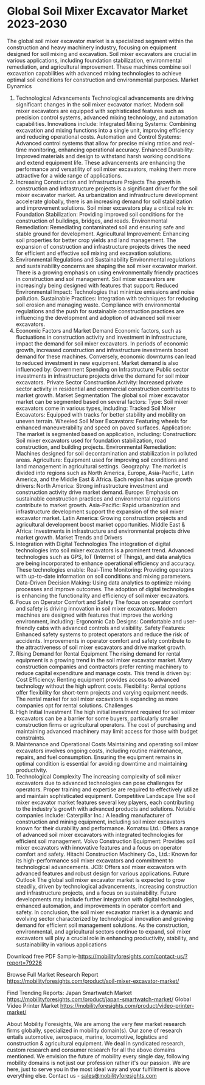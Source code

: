 # Global Soil Mixer Excavator Market 2023-2030
The global soil mixer excavator market is a specialized segment within the construction and heavy machinery industry, focusing on equipment designed for soil mixing and excavation. Soil mixer excavators are crucial in various applications, including foundation stabilization, environmental remediation, and agricultural improvement. These machines combine soil excavation capabilities with advanced mixing technologies to achieve optimal soil conditions for construction and environmental purposes.
Market Dynamics
1. Technological Advancements
Technological advancements are driving significant changes in the soil mixer excavator market. Modern soil mixer excavators are equipped with sophisticated features such as precision control systems, advanced mixing technology, and automation capabilities. Innovations include:
Integrated Mixing Systems: Combining excavation and mixing functions into a single unit, improving efficiency and reducing operational costs.
Automation and Control Systems: Advanced control systems that allow for precise mixing ratios and real-time monitoring, enhancing operational accuracy.
Enhanced Durability: Improved materials and design to withstand harsh working conditions and extend equipment life.
These advancements are enhancing the performance and versatility of soil mixer excavators, making them more attractive for a wide range of applications.
2. Increasing Construction and Infrastructure Projects
The growth in construction and infrastructure projects is a significant driver for the soil mixer excavator market. As urbanization and infrastructure development accelerate globally, there is an increasing demand for soil stabilization and improvement solutions. Soil mixer excavators play a critical role in:
Foundation Stabilization: Providing improved soil conditions for the construction of buildings, bridges, and roads.
Environmental Remediation: Remediating contaminated soil and ensuring safe and stable ground for development.
Agricultural Improvement: Enhancing soil properties for better crop yields and land management.
The expansion of construction and infrastructure projects drives the need for efficient and effective soil mixing and excavation solutions.
3. Environmental Regulations and Sustainability
Environmental regulations and sustainability concerns are shaping the soil mixer excavator market. There is a growing emphasis on using environmentally friendly practices in construction and soil management. Soil mixer excavators are increasingly being designed with features that support:
Reduced Environmental Impact: Technologies that minimize emissions and noise pollution.
Sustainable Practices: Integration with techniques for reducing soil erosion and managing waste.
Compliance with environmental regulations and the push for sustainable construction practices are influencing the development and adoption of advanced soil mixer excavators.
4. Economic Factors and Market Demand
Economic factors, such as fluctuations in construction activity and investment in infrastructure, impact the demand for soil mixer excavators. In periods of economic growth, increased construction and infrastructure investments boost demand for these machines. Conversely, economic downturns can lead to reduced investment in new equipment. Market demand is also influenced by:
Government Spending on Infrastructure: Public sector investments in infrastructure projects drive the demand for soil mixer excavators.
Private Sector Construction Activity: Increased private sector activity in residential and commercial construction contributes to market growth.
Market Segmentation
The global soil mixer excavator market can be segmented based on several factors:
Type: Soil mixer excavators come in various types, including:
Tracked Soil Mixer Excavators: Equipped with tracks for better stability and mobility on uneven terrain.
Wheeled Soil Mixer Excavators: Featuring wheels for enhanced maneuverability and speed on paved surfaces.
Application: The market is segmented based on application, including:
Construction: Soil mixer excavators used for foundation stabilization, road construction, and building projects.
Environmental Remediation: Machines designed for soil decontamination and stabilization in polluted areas.
Agriculture: Equipment used for improving soil conditions and land management in agricultural settings.
Geography: The market is divided into regions such as North America, Europe, Asia-Pacific, Latin America, and the Middle East & Africa. Each region has unique growth drivers:
North America: Strong infrastructure investment and construction activity drive market demand.
Europe: Emphasis on sustainable construction practices and environmental regulations contribute to market growth.
Asia-Pacific: Rapid urbanization and infrastructure development support the expansion of the soil mixer excavator market.
Latin America: Growing construction projects and agricultural development boost market opportunities.
Middle East & Africa: Investments in infrastructure and environmental projects drive market growth.
Market Trends and Drivers
1. Integration with Digital Technologies
The integration of digital technologies into soil mixer excavators is a prominent trend. Advanced technologies such as GPS, IoT (Internet of Things), and data analytics are being incorporated to enhance operational efficiency and accuracy. These technologies enable:
Real-Time Monitoring: Providing operators with up-to-date information on soil conditions and mixing parameters.
Data-Driven Decision Making: Using data analytics to optimize mixing processes and improve outcomes.
The adoption of digital technologies is enhancing the functionality and efficiency of soil mixer excavators.
2. Focus on Operator Comfort and Safety
The focus on operator comfort and safety is driving innovation in soil mixer excavators. Modern machines are designed with features that improve the working environment, including:
Ergonomic Cab Designs: Comfortable and user-friendly cabs with advanced controls and visibility.
Safety Features: Enhanced safety systems to protect operators and reduce the risk of accidents.
Improvements in operator comfort and safety contribute to the attractiveness of soil mixer excavators and drive market growth.
3. Rising Demand for Rental Equipment
The rising demand for rental equipment is a growing trend in the soil mixer excavator market. Many construction companies and contractors prefer renting machinery to reduce capital expenditure and manage costs. This trend is driven by:
Cost Efficiency: Renting equipment provides access to advanced technology without the high upfront costs.
Flexibility: Rental options offer flexibility for short-term projects and varying equipment needs.
The rental market for soil mixer excavators is expanding as more companies opt for rental solutions.
Challenges
1. High Initial Investment
The high initial investment required for soil mixer excavators can be a barrier for some buyers, particularly smaller construction firms or agricultural operators. The cost of purchasing and maintaining advanced machinery may limit access for those with budget constraints.
2. Maintenance and Operational Costs
Maintaining and operating soil mixer excavators involves ongoing costs, including routine maintenance, repairs, and fuel consumption. Ensuring the equipment remains in optimal condition is essential for avoiding downtime and maintaining productivity.
3. Technological Complexity
The increasing complexity of soil mixer excavators due to advanced technologies can pose challenges for operators. Proper training and expertise are required to effectively utilize and maintain sophisticated equipment.
Competitive Landscape
The soil mixer excavator market features several key players, each contributing to the industry's growth with advanced products and solutions. Notable companies include:
Caterpillar Inc.: A leading manufacturer of construction and mining equipment, including soil mixer excavators known for their durability and performance.
Komatsu Ltd.: Offers a range of advanced soil mixer excavators with integrated technologies for efficient soil management.
Volvo Construction Equipment: Provides soil mixer excavators with innovative features and a focus on operator comfort and safety.
Hitachi Construction Machinery Co., Ltd.: Known for its high-performance soil mixer excavators and commitment to technological advancements.
JCB: Offers soil mixer excavators with advanced features and robust design for various applications.
Future Outlook
The global soil mixer excavator market is expected to grow steadily, driven by technological advancements, increasing construction and infrastructure projects, and a focus on sustainability. Future developments may include further integration with digital technologies, enhanced automation, and improvements in operator comfort and safety.
In conclusion, the soil mixer excavator market is a dynamic and evolving sector characterized by technological innovation and growing demand for efficient soil management solutions. As the construction, environmental, and agricultural sectors continue to expand, soil mixer excavators will play a crucial role in enhancing productivity, stability, and sustainability in various applications

Download free PDF Sample-https://mobilityforesights.com/contact-us/?report=79226


Browse Full Market Research Report 
https://mobilityforesights.com/product/soil-mixer-excavator-market/


Find Trending Reports:
Japan Smartwatch Market
https://mobilityforesights.com/product/japan-smartwatch-market/
Global Video Printer Market
https://mobilityforesights.com/product/video-printer-market/





About Mobility Foresights,
We are among the very few market research firms globally, specialized in mobility domain(s). Our zone of research entails automotive, aerospace, marine, locomotive, logistics and construction & agricultural equipment. We deal in syndicated research, custom research and consumer research for all the above domains mentioned.
We envision the future of mobility every single day, following mobility domains is not just our profession rather it's our passion. We are here, just to serve you in the most ideal way and your fulfillment is above everything else. Contact us -  sales@mobilityforesights.com 

